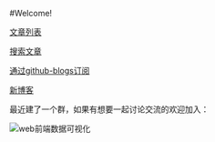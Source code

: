 #Welcome!

[文章列表](https://github.com/yutingzhao1991/blog/issues)

[搜索文章](https://github.com/yutingzhao1991/blog/search?q=&state=open&type=Issues&utf8=%E2%9C%93)

[通过github-blogs订阅](https://github.com/yutingzhao1991/github-blogs)

[新博客](https://www.yu1024.com/)

最近建了一个群，如果有想要一起讨论交流的欢迎加入：

![web前端数据可视化](https://cloud.githubusercontent.com/assets/1061968/13593670/5dc719a8-e538-11e5-97c4-7323827a09a0.png)

